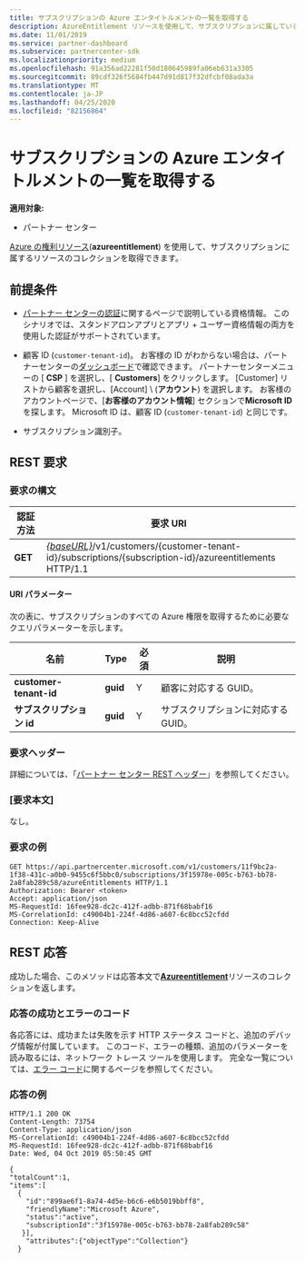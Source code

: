 ```yaml
---
title: サブスクリプションの Azure エンタイトルメントの一覧を取得する
description: AzureEntitlement リソースを使用して、サブスクリプションに属している Azure の権利リソースのコレクションを取得できます。
ms.date: 11/01/2019
ms.service: partner-dashboard
ms.subservice: partnercenter-sdk
ms.localizationpriority: medium
ms.openlocfilehash: 91a356ad22281f50d180645989fa06eb631a3305
ms.sourcegitcommit: 89cdf326f5684fb447d91d817f32dfcbf08ada3a
ms.translationtype: MT
ms.contentlocale: ja-JP
ms.lasthandoff: 04/25/2020
ms.locfileid: "82156864"
---
```

# <a name="get-a-list-of-azure-entitlements-for-a-subscription"></a>サブスクリプションの Azure エンタイトルメントの一覧を取得する

**適用対象:**

- パートナー センター

[Azure の権利リソース](subscription-resources.md#azureentitlement)(**azureentitlement**) を使用して、サブスクリプションに属するリソースのコレクションを取得できます。

## <a name="prerequisites"></a>前提条件

- [パートナー センターの認証](partner-center-authentication.md)に関するページで説明している資格情報。 このシナリオでは、スタンドアロンアプリとアプリ + ユーザー資格情報の両方を使用した認証がサポートされています。

- 顧客 ID (`customer-tenant-id`)。 お客様の ID がわからない場合は、パートナーセンターの[ダッシュボード](https://partner.microsoft.com/dashboard)で確認できます。 パートナーセンターメニューの [ **CSP** ] を選択し、[ **Customers**] をクリックします。 [Customer] リストから顧客を選択し、[Account] \ (**アカウント**\) を選択します。 お客様のアカウントページで、[**お客様のアカウント情報**] セクションで**Microsoft ID**を探します。 Microsoft ID は、顧客 ID (`customer-tenant-id`) と同じです。

- サブスクリプション識別子。

## <a name="rest-request"></a>REST 要求

### <a name="request-syntax"></a>要求の構文

| 認証方法  | 要求 URI                                                                                                                   |
|---------|---------------------------------------------------------------------------------|
| **GET** | [*{baseURL}*](partner-center-rest-urls.md)/v1/customers/{customer-tenant-id}/subscriptions/{subscription-id}/azureentitlements HTTP/1.1 |

#### <a name="uri-parameters"></a>URI パラメーター

次の表に、サブスクリプションのすべての Azure 権限を取得するために必要なクエリパラメーターを示します。

| 名前                   | Type     | 必須 | 説明                           |
|------------------------|----------|----------|---------------------------------------|
| **customer-tenant-id** | **guid** | Y        | 顧客に対応する GUID。 |
| **サブスクリプション id**       | **guid** | Y        | サブスクリプションに対応する GUID。    |

### <a name="request-headers"></a>要求ヘッダー

詳細については、「[パートナー センター REST ヘッダー](headers.md)」を参照してください。

### <a name="request-body"></a>[要求本文]

なし。

### <a name="request-example"></a>要求の例

```http
GET https://api.partnercenter.microsoft.com/v1/customers/11f9bc2a-1f38-431c-a0b0-9455c6f5bbc0/subscriptions/3f15978e-005c-b763-bb78-2a8fab289c58/azureEntitlements HTTP/1.1
Authorization: Bearer <token>
Accept: application/json
MS-RequestId: 16fee928-dc2c-412f-adbb-871f68babf16
MS-CorrelationId: c49004b1-224f-4d86-a607-6c8bcc52cfdd
Connection: Keep-Alive
```

## <a name="rest-response"></a>REST 応答

成功した場合、このメソッドは応答本文で[**Azureentitlement**](subscription-resources.md#azureentitlement)リソースのコレクションを返します。

### <a name="response-success-and-error-codes"></a>応答の成功とエラーのコード

各応答には、成功または失敗を示す HTTP ステータス コードと、追加のデバッグ情報が付属しています。 このコード、エラーの種類、追加のパラメーターを読み取るには、ネットワーク トレース ツールを使用します。 完全な一覧については、[エラー コード](error-codes.md)に関するページを参照してください。

### <a name="response-example"></a>応答の例

```http
HTTP/1.1 200 OK
Content-Length: 73754
Content-Type: application/json
MS-CorrelationId: c49004b1-224f-4d86-a607-6c8bcc52cfdd
MS-RequestId: 16fee928-dc2c-412f-adbb-871f68babf16
Date: Wed, 04 Oct 2019 05:50:45 GMT

{
"totalCount":1,
"items":[
  {
    "id":"899ae6f1-8a74-4d5e-b6c6-e6b5019bbff8",
    "friendlyName":"Microsoft Azure",
    "status":"active",
    "subscriptionId":"3f15978e-005c-b763-bb78-2a8fab289c58"
   }],
    "attributes":{"objectType":"Collection"}
  }
